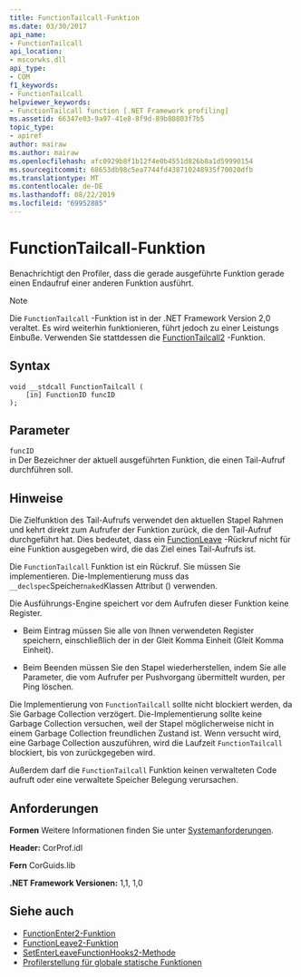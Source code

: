 ```yaml
---
title: FunctionTailcall-Funktion
ms.date: 03/30/2017
api_name:
- FunctionTailcall
api_location:
- mscorwks.dll
api_type:
- COM
f1_keywords:
- FunctionTailcall
helpviewer_keywords:
- FunctionTailcall function [.NET Framework profiling]
ms.assetid: 66347e03-9a97-41e8-8f9d-89b80803f7b5
topic_type:
- apiref
author: mairaw
ms.author: mairaw
ms.openlocfilehash: afc0929b8f1b12f4e0b4551d826b8a1d59990154
ms.sourcegitcommit: 68653db98c5ea7744fd438710248935f70020dfb
ms.translationtype: MT
ms.contentlocale: de-DE
ms.lasthandoff: 08/22/2019
ms.locfileid: "69952885"
---
```

# <a name="functiontailcall-function"></a>FunctionTailcall-Funktion
Benachrichtigt den Profiler, dass die gerade ausgeführte Funktion gerade einen Endaufruf einer anderen Funktion ausführt.  
  
> [!NOTE]
> Die `FunctionTailcall` -Funktion ist in der .NET Framework Version 2,0 veraltet. Es wird weiterhin funktionieren, führt jedoch zu einer Leistungs Einbuße. Verwenden Sie stattdessen die [FunctionTailcall2](../../../../docs/framework/unmanaged-api/profiling/functiontailcall2-function.md) -Funktion.  
  
## <a name="syntax"></a>Syntax  
  
```  
void __stdcall FunctionTailcall (  
    [in] FunctionID funcID  
);  
```  
  
## <a name="parameters"></a>Parameter  
 `funcID`  
 in Der Bezeichner der aktuell ausgeführten Funktion, die einen Tail-Aufruf durchführen soll.  
  
## <a name="remarks"></a>Hinweise  
 Die Zielfunktion des Tail-Aufrufs verwendet den aktuellen Stapel Rahmen und kehrt direkt zum Aufrufer der Funktion zurück, die den Tail-Aufruf durchgeführt hat. Dies bedeutet, dass ein [FunctionLeave](../../../../docs/framework/unmanaged-api/profiling/functionleave-function.md) -Rückruf nicht für eine Funktion ausgegeben wird, die das Ziel eines Tail-Aufrufs ist.  
  
 Die `FunctionTailcall` Funktion ist ein Rückruf. Sie müssen Sie implementieren. Die-Implementierung muss das `__declspec`Speicher`naked`Klassen Attribut () verwenden.  
  
 Die Ausführungs-Engine speichert vor dem Aufrufen dieser Funktion keine Register.  
  
- Beim Eintrag müssen Sie alle von Ihnen verwendeten Register speichern, einschließlich der in der Gleit Komma Einheit (Gleit Komma Einheit).  
  
- Beim Beenden müssen Sie den Stapel wiederherstellen, indem Sie alle Parameter, die vom Aufrufer per Pushvorgang übermittelt wurden, per Ping löschen.  
  
 Die Implementierung von `FunctionTailcall` sollte nicht blockiert werden, da Sie Garbage Collection verzögert. Die-Implementierung sollte keine Garbage Collection versuchen, weil der Stapel möglicherweise nicht in einem Garbage Collection freundlichen Zustand ist. Wenn versucht wird, eine Garbage Collection auszuführen, wird die Laufzeit `FunctionTailcall` blockiert, bis von zurückgegeben wird.  
  
 Außerdem darf die `FunctionTailcall` Funktion keinen verwalteten Code aufruft oder eine verwaltete Speicher Belegung verursachen.  
  
## <a name="requirements"></a>Anforderungen  
 **Formen** Weitere Informationen finden Sie unter [Systemanforderungen](../../../../docs/framework/get-started/system-requirements.md).  
  
 **Header:** CorProf.idl  
  
 **Fern** CorGuids.lib  
  
 **.NET Framework Versionen:** 1,1, 1,0  
  
## <a name="see-also"></a>Siehe auch

- [FunctionEnter2-Funktion](../../../../docs/framework/unmanaged-api/profiling/functionenter2-function.md)
- [FunctionLeave2-Funktion](../../../../docs/framework/unmanaged-api/profiling/functionleave2-function.md)
- [SetEnterLeaveFunctionHooks2-Methode](../../../../docs/framework/unmanaged-api/profiling/icorprofilerinfo2-setenterleavefunctionhooks2-method.md)
- [Profilerstellung für globale statische Funktionen](../../../../docs/framework/unmanaged-api/profiling/profiling-global-static-functions.md)
